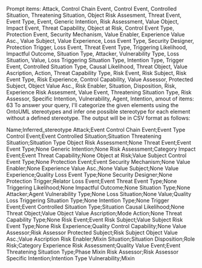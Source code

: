 Prompt items: 
Attack, Control Chain Event, Control Event, Controlled Situation, Threatening Situation, Object Risk Assesment, Threat Event, Event Type, Event, Generic Intention, Risk Assessment, Value Object, Impact Event, Threat Capability, Object at Risk, Control Event Type, Protection Event, Security Mechanism, Value Enabler, Experience Value Asc., Value Subject, Value Experience, Loss Event Type, Security Designer, Protection Trigger, Loss Event, Threat Event Type, Triggering Likelihood, Impactful Outcome, Situation Type, Attacker, Vulnerability Type, Loss Situation, Value, Loss Triggering Situation Type, Intention Type, Trigger Event, Controlled Situation Type, Causal Likelihood, Threat Object, Value Ascription, Action, Threat Capability Type, Risk Event, Risk Subject, Risk Event Type, Risk Experience, Control Capability, Value Assessor, Protected Subject, Object Value Asc., Risk Enabler, Situation, Disposition, Risk, Experience Risk Assesment, Value Event, Threatening Situation Type, Risk Assessor, Specific Intention, Vulnerability, Agent, Intention, 
amout of items: 63
 To answer your query, I'll categorize the given elements using the OntoUML stereotypes and infer one possible stereotype for each element without a defined stereotype. The output will be in CSV format as follows:

Name;Inferred_stereotype
Attack;Event
Control Chain Event;Event Type
Control Event;Event
Controlled Situation;Situation
Threatening Situation;Situation Type
Object Risk Assessment;None
Threat Event;Event
Event Type;None
Generic Intention;None
Risk Assessment;Category
Impact Event;Event
Threat Capability;None
Object at Risk;Value Subject
Control Event Type;None
Protection Event;Event
Security Mechanism;None
Value Enabler;None
Experience Value Asc.;None
Value Subject;None
Value Experience;Quality
Loss Event Type;None
Security Designer;None
Protection Trigger;Relator
Loss Event;Event
Threat Event Type;None
Triggering Likelihood;None
Impactful Outcome;None
Situation Type;None
Attacker;Agent
Vulnerability Type;None
Loss Situation;None
Value;Quality
Loss Triggering Situation Type;None
Intention Type;None
Trigger Event;Event
Controlled Situation Type;Situation
Causal Likelihood;None
Threat Object;Value Object
Value Ascription;Mode
Action;None
Threat Capability Type;None
Risk Event;Event
Risk Subject;Value Subject
Risk Event Type;None
Risk Experience;Quality
Control Capability;None
Value Assessor;Risk Assessor
Protected Subject;Risk Subject
Object Value Asc.;Value Ascription
Risk Enabler;Mixin
Situation;Situation
Disposition;Role
Risk;Category
Experience Risk Assessment;Quality
Value Event;Event
Threatening Situation Type;Phase Mixin
Risk Assessor;Risk Assessor
Specific Intention;Intention Type
Vulnerability;Mixin
